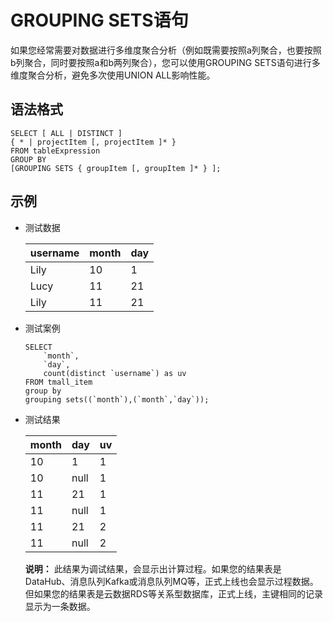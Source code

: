 # GROUPING SETS语句

如果您经常需要对数据进行多维度聚合分析（例如既需要按照a列聚合，也要按照b列聚合，同时要按照a和b两列聚合），您可以使用GROUPING SETS语句进行多维度聚合分析，避免多次使用UNION ALL影响性能。

## 语法格式

```
SELECT [ ALL | DISTINCT ]
{ * | projectItem [, projectItem ]* }
FROM tableExpression
GROUP BY 
[GROUPING SETS { groupItem [, groupItem ]* } ];
```

## 示例

-   测试数据

    |username|month|day|
    |--------|-----|---|
    |Lily|10|1|
    |Lucy|11|21|
    |Lily|11|21|

-   测试案例

    ```
    SELECT  
        `month`,
        `day`,
        count(distinct `username`) as uv
    FROM tmall_item
    group by 
    grouping sets((`month`),(`month`,`day`));
    ```

-   测试结果

    |month|day|uv|
    |-----|---|--|
    |10|1|1|
    |10|null|1|
    |11|21|1|
    |11|null|1|
    |11|21|2|
    |11|null|2|

    **说明：** 此结果为调试结果，会显示出计算过程。如果您的结果表是DataHub、消息队列Kafka或消息队列MQ等，正式上线也会显示过程数据。但如果您的结果表是云数据RDS等关系型数据库，正式上线，主键相同的记录显示为一条数据。



